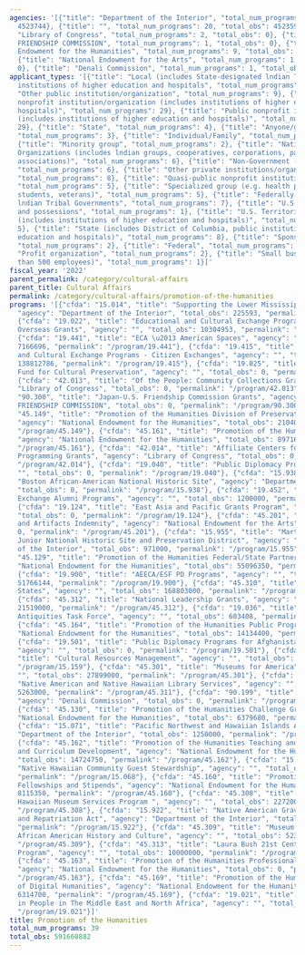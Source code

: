 ```yaml
---
agencies: '[{"title": "Department of the Interior", "total_num_programs": 5, "total_obs":
  4523744}, {"title": "", "total_num_programs": 20, "total_obs": 452359783}, {"title":
  "Library of Congress", "total_num_programs": 2, "total_obs": 0}, {"title": "JAPAN-U.S.
  FRIENDSHIP COMMISSION", "total_num_programs": 1, "total_obs": 0}, {"title": "National
  Endowment for the Humanities", "total_num_programs": 9, "total_obs": 134777355},
  {"title": "National Endowment for the Arts", "total_num_programs": 1, "total_obs":
  0}, {"title": "Denali Commission", "total_num_programs": 1, "total_obs": 0}]'
applicant_types: '[{"title": "Local (includes State-designated lndian Tribes, excludes
  institutions of higher education and hospitals", "total_num_programs": 7}, {"title":
  "Other public institution/organization", "total_num_programs": 9}, {"title": "Private
  nonprofit institution/organization (includes institutions of higher education and
  hospitals)", "total_num_programs": 29}, {"title": "Public nonprofit institution/organization
  (includes institutions of higher education and hospitals)", "total_num_programs":
  29}, {"title": "State", "total_num_programs": 4}, {"title": "Anyone/general public",
  "total_num_programs": 3}, {"title": "Individual/Family", "total_num_programs": 5},
  {"title": "Minority group", "total_num_programs": 2}, {"title": "Native American
  Organizations (includes lndian groups, cooperatives, corporations, partnerships,
  associations)", "total_num_programs": 6}, {"title": "Non-Government - General",
  "total_num_programs": 6}, {"title": "Other private institutions/organizations",
  "total_num_programs": 8}, {"title": "Quasi-public nonprofit institution/organization",
  "total_num_programs": 5}, {"title": "Specialized group (e.g. health professionals,
  students, veterans)", "total_num_programs": 5}, {"title": "Federally Recognized
  lndian Tribal Governments", "total_num_programs": 7}, {"title": "U.S. Territories
  and possessions", "total_num_programs": 1}, {"title": "U.S. Territories and possessions
  (includes institutions of higher education and hospitals)", "total_num_programs":
  5}, {"title": "State (includes District of Columbia, public institutions of higher
  education and hospitals)", "total_num_programs": 8}, {"title": "Sponsored organization",
  "total_num_programs": 2}, {"title": "Federal", "total_num_programs": 1}, {"title":
  "Profit organization", "total_num_programs": 2}, {"title": "Small business (less
  than 500 employees)", "total_num_programs": 1}]'
fiscal_year: '2022'
parent_permalink: /category/cultural-affairs
parent_title: Cultural Affairs
permalink: /category/cultural-affairs/promotion-of-the-humanities
programs: '[{"cfda": "15.014", "title": "Supporting the Lower Mississippi Delta Initiative",
  "agency": "Department of the Interior", "total_obs": 225593, "permalink": "/program/15.014"},
  {"cfda": "19.022", "title": "Educational and Cultural Exchange Programs Appropriation
  Overseas Grants", "agency": "", "total_obs": 10304953, "permalink": "/program/19.022"},
  {"cfda": "19.441", "title": "ECA \u2013 American Spaces", "agency": "", "total_obs":
  7166696, "permalink": "/program/19.441"}, {"cfda": "19.415", "title": "Professional
  and Cultural Exchange Programs - Citizen Exchanges", "agency": "", "total_obs":
  138812786, "permalink": "/program/19.415"}, {"cfda": "19.025", "title": "U.S. Ambassadors
  Fund for Cultural Preservation", "agency": "", "total_obs": 0, "permalink": "/program/19.025"},
  {"cfda": "42.013", "title": "Of the People: Community Collections Grants", "agency":
  "Library of Congress", "total_obs": 0, "permalink": "/program/42.013"}, {"cfda":
  "90.300", "title": "Japan-U.S. Friendship Commission Grants", "agency": "JAPAN-U.S.
  FRIENDSHIP COMMISSION", "total_obs": 0, "permalink": "/program/90.300"}, {"cfda":
  "45.149", "title": "Promotion of the Humanities Division of Preservation and Access",
  "agency": "National Endowment for the Humanities", "total_obs": 21040525, "permalink":
  "/program/45.149"}, {"cfda": "45.161", "title": "Promotion of the Humanities Research",
  "agency": "National Endowment for the Humanities", "total_obs": 8971600, "permalink":
  "/program/45.161"}, {"cfda": "42.014", "title": "Affiliate Centers for the Book
  Programming Grants", "agency": "Library of Congress", "total_obs": 0, "permalink":
  "/program/42.014"}, {"cfda": "19.040", "title": "Public Diplomacy Programs", "agency":
  "", "total_obs": 0, "permalink": "/program/19.040"}, {"cfda": "15.938", "title":
  "Boston African-American National Historic Site", "agency": "Department of the Interior",
  "total_obs": 0, "permalink": "/program/15.938"}, {"cfda": "19.452", "title": "International
  Exchange Alumni Programs", "agency": "", "total_obs": 1200000, "permalink": "/program/19.452"},
  {"cfda": "19.124", "title": "East Asia and Pacific Grants Program", "agency": "",
  "total_obs": 0, "permalink": "/program/19.124"}, {"cfda": "45.201", "title": "Arts
  and Artifacts Indemnity", "agency": "National Endowment for the Arts", "total_obs":
  0, "permalink": "/program/45.201"}, {"cfda": "15.955", "title": "Martin Luther King
  Junior National Historic Site and Preservation District", "agency": "Department
  of the Interior", "total_obs": 971000, "permalink": "/program/15.955"}, {"cfda":
  "45.129", "title": "Promotion of the Humanities Federal/State Partnership", "agency":
  "National Endowment for the Humanities", "total_obs": 55096350, "permalink": "/program/45.129"},
  {"cfda": "19.900", "title": "AEECA/ESF PD Programs", "agency": "", "total_obs":
  51766144, "permalink": "/program/19.900"}, {"cfda": "45.310", "title": "Grants to
  States", "agency": "", "total_obs": 168803000, "permalink": "/program/45.310"},
  {"cfda": "45.312", "title": "National Leadership Grants", "agency": "", "total_obs":
  21519000, "permalink": "/program/45.312"}, {"cfda": "19.036", "title": "Cultural
  Antiquities Task Force", "agency": "", "total_obs": 603408, "permalink": "/program/19.036"},
  {"cfda": "45.164", "title": "Promotion of the Humanities Public Programs", "agency":
  "National Endowment for the Humanities", "total_obs": 14134400, "permalink": "/program/45.164"},
  {"cfda": "19.501", "title": "Public Diplomacy Programs for Afghanistan and Pakistan",
  "agency": "", "total_obs": 0, "permalink": "/program/19.501"}, {"cfda": "15.159",
  "title": "Cultural Resources Management", "agency": "", "total_obs": 539972, "permalink":
  "/program/15.159"}, {"cfda": "45.301", "title": "Museums for America", "agency":
  "", "total_obs": 27899000, "permalink": "/program/45.301"}, {"cfda": "45.311", "title":
  "Native American and Native Hawaiian Library Services", "agency": "", "total_obs":
  5263000, "permalink": "/program/45.311"}, {"cfda": "90.199", "title": "Shared Services",
  "agency": "Denali Commission", "total_obs": 0, "permalink": "/program/90.199"},
  {"cfda": "45.130", "title": "Promotion of the Humanities Challenge Grants", "agency":
  "National Endowment for the Humanities", "total_obs": 6379680, "permalink": "/program/45.130"},
  {"cfda": "15.071", "title": "Pacific Northwest and Hawaiian Islands Arts", "agency":
  "Department of the Interior", "total_obs": 1250000, "permalink": "/program/15.071"},
  {"cfda": "45.162", "title": "Promotion of the Humanities Teaching and Learning Resources
  and Curriculum Development", "agency": "National Endowment for the Humanities",
  "total_obs": 14724750, "permalink": "/program/45.162"}, {"cfda": "15.068", "title":
  "Native Hawaiian Community Guest Stewardship", "agency": "", "total_obs": 978824,
  "permalink": "/program/15.068"}, {"cfda": "45.160", "title": "Promotion of the Humanities
  Fellowships and Stipends", "agency": "National Endowment for the Humanities", "total_obs":
  8115350, "permalink": "/program/45.160"}, {"cfda": "45.308", "title": "Native American/Native
  Hawaiian Museum Services Program ", "agency": "", "total_obs": 2272000, "permalink":
  "/program/45.308"}, {"cfda": "15.922", "title": "Native American Graves Protection
  and Repatriation Act", "agency": "Department of the Interior", "total_obs": 2077151,
  "permalink": "/program/15.922"}, {"cfda": "45.309", "title": "Museum Grants for
  African American History and Culture", "agency": "", "total_obs": 5231000, "permalink":
  "/program/45.309"}, {"cfda": "45.313", "title": "Laura Bush 21st Century Librarian
  Program", "agency": "", "total_obs": 10000000, "permalink": "/program/45.313"},
  {"cfda": "45.163", "title": "Promotion of the Humanities Professional Development",
  "agency": "National Endowment for the Humanities", "total_obs": 0, "permalink":
  "/program/45.163"}, {"cfda": "45.169", "title": "Promotion of the Humanities Office
  of Digital Humanities", "agency": "National Endowment for the Humanities", "total_obs":
  6314700, "permalink": "/program/45.169"}, {"cfda": "19.021", "title": "Investing
  in People in The Middle East and North Africa", "agency": "", "total_obs": 0, "permalink":
  "/program/19.021"}]'
title: Promotion of the Humanities
total_num_programs: 39
total_obs: 591660882
---
```

